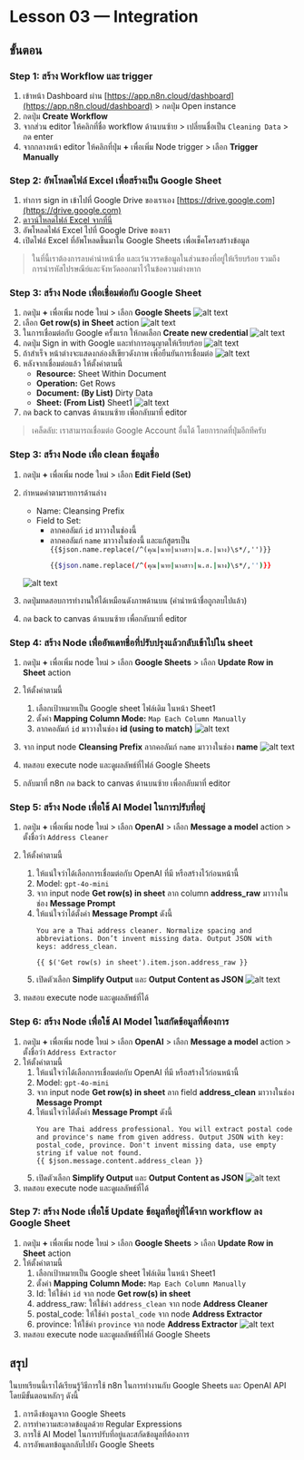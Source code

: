 # Lesson 03 — Integration

## ขั้นตอน

### Step 1: สร้าง Workflow และ trigger

1. เข้าหน้า Dashboard ผ่าน [https://app.n8n.cloud/dashboard](https://app.n8n.cloud/dashboard) > กดปุ่ม Open instance
2. กดปุ่ม **Create Workflow**
3. จากส่วน editor ให้คลิกที่ชื่อ workflow ด้านบนซ้าย > เปลี่ยนชื่อเป็น `Cleaning Data` > กด enter
4. จากกลางหน้า editor ให้คลิกที่ปุ่ม **+** เพื่อเพิ่ม Node trigger > เลือก **Trigger Manually**

### Step 2: อัพโหลดไฟล์ Excel เพื่อสร้างเป็น Google Sheet

1. ทำการ sign in เข้าไปที่ Google Drive ของเราเอง [https://drive.google.com](https://drive.google.com)
2. [ดาวน์โหลดไฟล์ Excel จากที่นี่](https://docs.google.com/spreadsheets/d/1bitGdABma7poo8eDcGi6Fo6vTXmp4udV/edit?usp=sharing&ouid=109881510505807400189&rtpof=true&sd=true) 
3. อัพโหลดไฟล์ Excel ไปที่ Google Drive ของเรา
4. เปิดไฟล์ Excel ที่อัพโหลดขึ้นมาใน Google Sheets เพื่อเช็คโครงสร้างข้อมูล

> ในที่นี้เราต้องการลบคำนำหน้าชื่อ และเว้นวรรคข้อมูลในส่วนของที่อยู่ให้เรียบร้อย รวมถึงการนำรหัสไปรษณีย์และจังหวัดออกมาไว้ในข้อความต่างหาก

### Step 3: สร้าง Node เพื่อเชื่อมต่อกับ Google Sheet

1. กดปุ่ม **+** เพื่อเพิ่ม node ใหม่ > เลือก **Google Sheets** 
   ![alt text](images/2025-08-26_22-30-21.png)
2. เลือก **Get row(s) in Sheet** action 
   ![alt text](images/2025-08-26_22-30-32.png)
3. ในการเชื่อมต่อกับ Google ครั้งแรก ให้กดเลือก **Create new credential**
   ![alt text](images/2025-08-26_22-30-41.png)
4. กดปุ่ม Sign in with Google และทำการอนุญาตให้เรียบร้อย
   ![alt text](images/2025-08-26_22-30-50.png)
5. ถ้าสำเร็จ หน้าต่างจะแสดงกล่องสีเขียวดังภาพ เพื่อยืนยันการเชื่อมต่อ
   ![alt text](images/2025-08-26_22-31-23.png)
6. หลังจากเชื่อมต่อแล้ว ให้ตั้งค่าตามนี้
    - **Resource:** Sheet Within Document
    - **Operation:** Get Rows
    - **Document: (By List)** Dirty Data
    - **Sheet: (From List)** Sheet1 
   ![alt text](images/2025-08-26_22-44-02.png)
7. กด back to canvas ด้านบนซ้าย เพื่อกลับมาที่ editor

> เคล็ดลับ: เราสามารถเชื่อมต่อ Google Account อื่นได้ โดยการกดที่ปุ่มอีกทีครับ

### Step 3: สร้าง Node เพื่อ clean ข้อมูลชื่อ 

1. กดปุ่ม **+** เพื่อเพิ่ม node ใหม่ > เลือก **Edit Field (Set)** 
   
2. กำหนดค่าตามรายการด้านล่าง 
   - Name: Cleansing Prefix
   - Field to Set: 
     - ลากคอลัมภ์ `id` มาวางในช่องนี้
     - ลากคอลัมภ์ `name` มาวางในช่องนี้ และแก้สูตรเป็น `{{$json.name.replace(/^(คุณ|นาย|นางสาว|น.ส.|นาง)\s*/,'')}}`
       ```bash
       {{$json.name.replace(/^(คุณ|นาย|นางสาว|น.ส.|นาง)\s*/,'')}}
       ```
    ![alt text](images/2025-08-26_22-47-45.png)

3. กดปุ่มทดสอบการทำงานให้ได้เหมือนดังภาพด้านบน (คำนำหน้าชื่อถูกลบไปแล้ว)
4. กด back to canvas ด้านบนซ้าย เพื่อกลับมาที่ editor

### Step 4: สร้าง Node เพื่ออัพเดทชื่อที่ปรับปรุงแล้วกลับเข้าไปใน sheet

1. กดปุ่ม **+** เพื่อเพิ่ม node ใหม่ > เลือก **Google Sheets** > เลือก **Update Row in Sheet** action  
2. ให้ตั้งค่าตามนี้
   1. เลือกเป้าหมายเป็น Google sheet ไฟล์เดิม ในหน้า Sheet1
   2. ตั้งค่า **Mapping Column Mode:** `Map Each Column Manually`
   3. ลากคอลัมภ์ `id` มาวางในช่อง **id (using to match)**
   ![alt text](images/2025-08-26_22-52-04.png)

3. จาก input node **Cleansing Prefix** ลากคอลัมภ์ `name` มาวางในช่อง **name**
   ![alt text](images/2025-08-26_22-51-32.png)

4. ทดสอบ execute node และดูผลลัพธ์ที่ไฟล์ Google Sheets
5. กลับมาที่ n8n กด back to canvas ด้านบนซ้าย เพื่อกลับมาที่ editor

### Step 5: สร้าง Node เพื่อใช้ AI Model ในการปรับที่อยู่

1. กดปุ่ม **+** เพื่อเพิ่ม node ใหม่ > เลือก **OpenAI** > เลือก **Message a model** action > ตั้งชื่อว่า `Address Cleaner`
2. ให้ตั้งค่าตามนี้
   1. ให้แน่ใจว่าได้เลือกการเชื่อมต่อกับ OpenAI ที่มี หรือสร้างไว้ก่อนหน้านี้
   2. Model: `gpt-4o-mini`
   3. จาก input node **Get row(s) in sheet** ลาก column **address_raw** มาวางในช่อง **Message Prompt**
   4. ให้แน่ใจว่าได้ตั้งค่า **Message Prompt** ดังนี้
        ```
        You are a Thai address cleaner. Normalize spacing and abbreviations. Don’t invent missing data. Output JSON with keys: address_clean.

        {{ $('Get row(s) in sheet').item.json.address_raw }}
        ```
    5. เปิดตัวเลือก **Simplify Output** และ **Output Content as JSON**
    ![alt text](images/2025-08-26_22-58-48.png)

3. ทดสอบ execute node และดูผลลัพธ์ที่ได้

### Step 6: สร้าง Node เพื่อใช้ AI Model ในสกัดข้อมูลที่ต้องการ

1. กดปุ่ม **+** เพื่อเพิ่ม node ใหม่ > เลือก **OpenAI** > เลือก **Message a model** action > ตั้งชื่อว่า `Address Extractor`
2. ให้ตั้งค่าตามนี้
   1. ให้แน่ใจว่าได้เลือกการเชื่อมต่อกับ OpenAI ที่มี หรือสร้างไว้ก่อนหน้านี้
   2. Model: `gpt-4o-mini`
   3. จาก input node **Get row(s) in sheet** ลาก field **address_clean** มาวางในช่อง **Message Prompt**
   4. ให้แน่ใจว่าได้ตั้งค่า **Message Prompt** ดังนี้
        ```
        You are Thai address professional. You will extract postal code and province's name from given address. Output JSON with key: postal_code, province. Don't invent missing data, use empty string if value not found.
        {{ $json.message.content.address_clean }}
        ```
    5. เปิดตัวเลือก **Simplify Output** และ **Output Content as JSON**
    ![alt text](images/2025-08-26_23-09-26.png)
3. ทดสอบ execute node และดูผลลัพธ์ที่ได้

### Step 7: สร้าง Node เพื่อใช้ Update ข้อมูลที่อยู่ที่ได้จาก workflow ลง Google Sheet

1. กดปุ่ม **+** เพื่อเพิ่ม node ใหม่ > เลือก **Google Sheets** > เลือก **Update Row in Sheet** action  
2. ให้ตั้งค่าตามนี้
   1. เลือกเป้าหมายเป็น Google sheet ไฟล์เดิม ในหน้า Sheet1
   2. ตั้งค่า **Mapping Column Mode:** `Map Each Column Manually`
   3. Id: ให้ใช้ค่า `id` จาก node **Get row(s) in sheet**
   4. address_raw: ให้ใช้ค่า `address_clean` จาก node **Address Cleaner**
   5. postal_code: ให้ใช้ค่า `postal_code` จาก node **Address Extractor**
   6. province: ให้ใช้ค่า `province` จาก node **Address Extractor**
   ![alt text](images/2025-08-26_23-11-09.png)
3. ทดสอบ execute node และดูผลลัพธ์ที่ไฟล์ Google Sheets


## สรุป

ในบทเรียนนี้เราได้เรียนรู้วิธีการใช้ n8n ในการทำงานกับ Google Sheets และ OpenAI API โดยมีขั้นตอนหลักๆ ดังนี้

1. การดึงข้อมูลจาก Google Sheets
2. การทำความสะอาดข้อมูลด้วย Regular Expressions
3. การใช้ AI Model ในการปรับที่อยู่และสกัดข้อมูลที่ต้องการ
4. การอัพเดทข้อมูลกลับไปยัง Google Sheets
